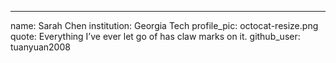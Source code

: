 ---
name: Sarah Chen
institution: Georgia Tech
profile_pic: octocat-resize.png
quote: Everything I’ve ever let go of has claw marks on it.
github_user: tuanyuan2008